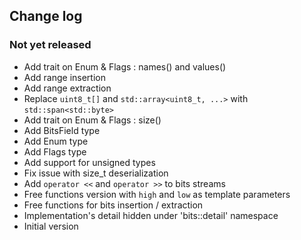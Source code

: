 ## Change log

### Not yet released
- Add trait on Enum & Flags : names() and values()
- Add range insertion
- Add range extraction
- Replace `uint8_t[]` and `std::array<uint8_t, ...>` with `std::span<std::byte>`
- Add trait on Enum & Flags : size()
- Add BitsField type
- Add Enum type
- Add Flags type
- Add support for unsigned types
- Fix issue with size_t deserialization
- Add `operator <<` and `operator >>` to bits streams
- Free functions version with `high` and `low` as template parameters
- Free functions for bits insertion / extraction
- Implementation's detail hidden under 'bits::detail' namespace
- Initial version